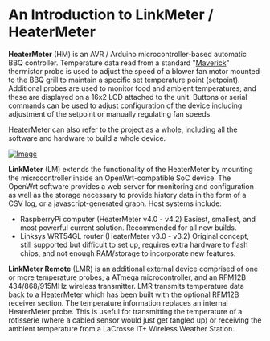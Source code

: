 # An Introduction to LinkMeter / HeaterMeter
**HeaterMeter** (HM) is an AVR / Arduino microcontroller-based automatic BBQ controller.  Temperature data read from a standard "[Maverick](http://www.maverickhousewares.com/)" thermistor probe is used to adjust the speed of a blower fan motor mounted to the BBQ grill to maintain a specific set temperature point (setpoint).  Additional probes are used to monitor food and ambient temperatures, and these are displayed on a 16x2 LCD attached to the unit.  Buttons or serial commands can be used to adjust configuration of the device including adjustment of the setpoint or manually regulating fan speeds.

HeaterMeter can also refer to the project as a whole, including all the software and hardware to build a whole device.

[![Image](https://lh6.googleusercontent.com/-zNWDU0QO2_k/UWlyI-Jh_hI/AAAAAAAABJE/dRAlgRWU_-4/s640/IMG_1534.JPG)](https://picasaweb.google.com/lh/photo/17mo9yJedPl_wEQmEzimmNMTjNZETYmyPJy0liipFm0?feat=embedwebsite)

**LinkMeter** (LM) extends the functionality of the HeaterMeter by mounting the microcontroller inside an OpenWrt-compatible SoC device.  The OpenWrt software provides a web server for monitoring and configuration as well as the storage necessary to provide history data in the form of a CSV log, or a javascript-generated graph. Host systems include:
*  RaspberryPi computer (HeaterMeter v4.0 - v4.2) Easiest, smallest, and most powerful current solution. Recommended for all new builds.
*  Linksys WRT54GL router (HeaterMeter v3.0 - v3.2) Original concept, still supported but difficult to set up, requires extra hardware to flash chips, and not enough RAM/storage to incorporate new features.

**LinkMeter Remote** (LMR) is an additional external device comprised of one or more temperature probes, a ATmega microcontroller, and an RFM12B 434/868/915MHz wireless transmitter. LMR transmits temperature data back to a HeaterMeter which has been built with the optional RFM12B receiver section. The temperature information replaces an internal HeaterMeter probe. This is useful for transmitting the temperature of a rotisserie (where  a cabled sensor would just get tangled up) or receiving the ambient temperature from a LaCrosse IT+ Wireless Weather Station.